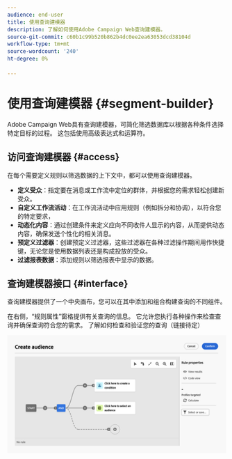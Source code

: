 ```yaml
---
audience: end-user
title: 使用查询建模器
description: 了解如何使用Adobe Campaign Web查询建模器。
source-git-commit: c60b1c99b520b862b4dc0ee2ea63053dcd38104d
workflow-type: tm+mt
source-wordcount: '240'
ht-degree: 0%

---
```


# 使用查询建模器 {#segment-builder}

Adobe Campaign Web具有查询建模器，可简化筛选数据库以根据各种条件选择特定目标的过程。 这包括使用高级表达式和运算符。

## 访问查询建模器 {#access}

在每个需要定义规则以筛选数据的上下文中，都可以使用查询建模器。

* **定义受众**：指定要在消息或工作流中定位的群体，并根据您的需求轻松创建新受众。
* **自定义工作流活动**：在工作流活动中应用规则（例如拆分和协调），以符合您的特定要求，
* **动态化内容**：通过创建条件来定义应向不同收件人显示的内容，从而提供动态内容，确保发送个性化的相关消息。
* **预定义过滤器**：创建预定义过滤器，这些过滤器在各种过滤操作期间用作快捷键，无论您是使用数据列表还是构成投放的受众。
* **过滤报表数据**：添加规则以筛选报表中显示的数据。

## 查询建模器接口 {#interface}

查询建模器提供了一个中央画布，您可以在其中添加和组合构建查询的不同组件。

在右侧，“规则属性”窗格提供有关查询的信息。 它允许您执行各种操作来检查查询并确保查询符合您的需求。 了解如何检查和验证您的查询（链接待定）

![](assets/query-interface.png)

